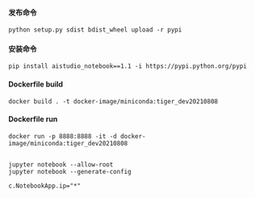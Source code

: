 #### 发布命令

    python setup.py sdist bdist_wheel upload -r pypi

#### 安装命令

    pip install aistudio_notebook==1.1 -i https://pypi.python.org/pypi

#### Dockerfile build

    docker build . -t docker-image/miniconda:tiger_dev20210808
    
#### Dockerfile run

    docker run -p 8888:8888 -it -d docker-image/miniconda:tiger_dev20210808
    
    
    jupyter notebook --allow-root
    jupyter notebook --generate-config
    
    c.NotebookApp.ip="*"
    